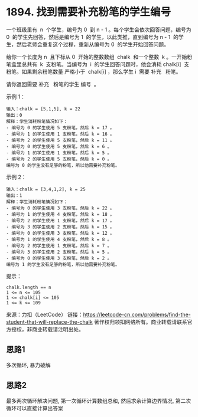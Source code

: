 # 1894. 找到需要补充粉笔的学生编号

一个班级里有  n  个学生，编号为 0  到 n - 1 。每个学生会依次回答问题，编号为 0  的学生先回答，然后是编号为 1  的学生，以此类推，直到编号为 n - 1  的学生，然后老师会重复这个过程，重新从编号为 0  的学生开始回答问题。

给你一个长度为 n  且下标从 0  开始的整数数组  chalk  和一个整数  k 。一开始粉笔盒里总共有  k  支粉笔。当编号为  i  的学生回答问题时，他会消耗 chalk[i]  支粉笔。如果剩余粉笔数量 严格小于  chalk[i] ，那么学生 i  需要 补充   粉笔。

请你返回需要 补充   粉笔的学生 编号  。

示例 1：

```
输入：chalk = [5,1,5], k = 22
输出：0
解释：学生消耗粉笔情况如下：
- 编号为 0 的学生使用 5 支粉笔，然后 k = 17 。
- 编号为 1 的学生使用 1 支粉笔，然后 k = 16 。
- 编号为 2 的学生使用 5 支粉笔，然后 k = 11 。
- 编号为 0 的学生使用 5 支粉笔，然后 k = 6 。
- 编号为 1 的学生使用 1 支粉笔，然后 k = 5 。
- 编号为 2 的学生使用 5 支粉笔，然后 k = 0 。
编号为 0 的学生没有足够的粉笔，所以他需要补充粉笔。
```

示例 2：

```
输入：chalk = [3,4,1,2], k = 25
输出：1
解释：学生消耗粉笔情况如下：
- 编号为 0 的学生使用 3 支粉笔，然后 k = 22 。
- 编号为 1 的学生使用 4 支粉笔，然后 k = 18 。
- 编号为 2 的学生使用 1 支粉笔，然后 k = 17 。
- 编号为 3 的学生使用 2 支粉笔，然后 k = 15 。
- 编号为 0 的学生使用 3 支粉笔，然后 k = 12 。
- 编号为 1 的学生使用 4 支粉笔，然后 k = 8 。
- 编号为 2 的学生使用 1 支粉笔，然后 k = 7 。
- 编号为 3 的学生使用 2 支粉笔，然后 k = 5 。
- 编号为 0 的学生使用 3 支粉笔，然后 k = 2 。
编号为 1 的学生没有足够的粉笔，所以他需要补充粉笔。
```

提示：

```
chalk.length == n
1 <= n <= 105
1 <= chalk[i] <= 105
1 <= k <= 109
```

来源：力扣（LeetCode）
链接：https://leetcode-cn.com/problems/find-the-student-that-will-replace-the-chalk
著作权归领扣网络所有。商业转载请联系官方授权，非商业转载请注明出处。

## 思路1

多次循环, 暴力破解

## 思路2

最多两次循环解决问题, 第一次循环计算数组总和, 然后求余计算边界情况, 第二次循环可以直接计算出答案
